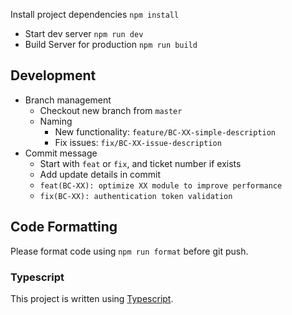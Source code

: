  Install project dependencies
    `npm install`
- Start dev server
    `npm run dev`
- Build Server for production
    `npm run build`

## Development

- Branch management
    - Checkout new branch from `master`
    - Naming
        - New functionality: `feature/BC-XX-simple-description`
        - Fix issues: `fix/BC-XX-issue-description`
- Commit message
    - Start with `feat` or `fix`, and ticket number if exists
    - Add update details in commit
    - `feat(BC-XX): optimize XX module to improve performance`
    - `fix(BC-XX): authentication token validation`

## Code Formatting

Please format code using `npm run format` before git push.


### Typescript

This project is written using [Typescript](http://www.typescriptlang.org/).

